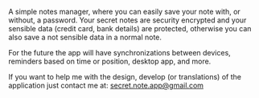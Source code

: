 A simple notes manager, where you can easily save your note with, or without, a password. Your secret notes are security encrypted and your sensible data (credit card, bank details) are protected, otherwise you can also save a not sensible data in a normal note.

For the future the app will have synchronizations between devices, reminders based on time or position, desktop app, and more.

If you want to help me with the design, develop (or translations) of the application just contact me at: secret.note.app@gmail.com
